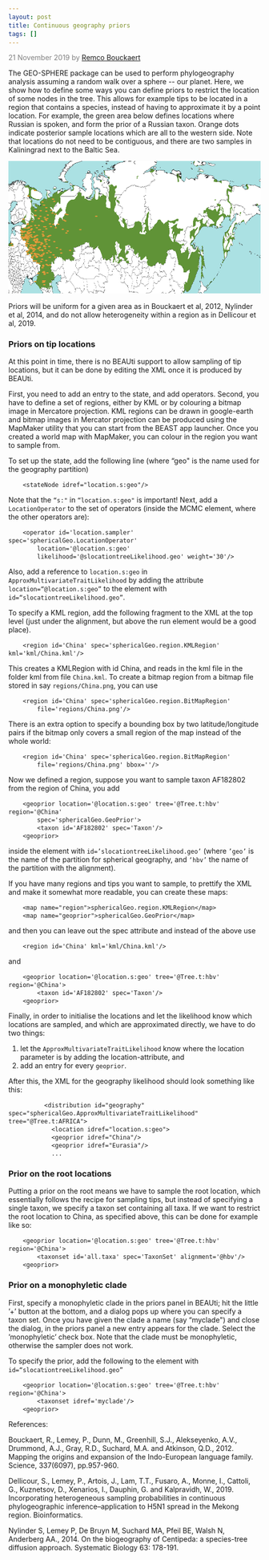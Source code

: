 ```yaml
---
layout: post
title: Continuous geography priors
tags: []
---
```

<p style="color:gray">21 November 2019 by <a href="mailto:r.bouckaert@auckland.ac.nz">Remco Bouckaert</a></p>

The GEO-SPHERE package can be used to perform phylogeography analysis
assuming a random walk over a sphere -- our planet. Here, we show how to define
some ways you can define priors to restrict the location of some nodes in the
tree. This allows for example tips to be located in a region that contains a species,
instead of having to approximate it by a point location. For example, the green area
below defines locations where Russian is spoken, and form the prior of a Russian
taxon. Orange dots indicate posterior sample locations which are all to the western
side. Note that locations do not need to be contiguous, and there are two samples
in Kaliningrad next to the Baltic Sea.

![/images/kmlsamplesRussian.png](/images/kmlsamplesRussian.png)

Priors will be uniform for a given area as in Bouckaert et al, 2012, Nylinder et al, 2014, 
and do not allow heterogeneity within a region as in Dellicour et al, 2019.

### Priors on tip locations 

At this point in time, there is no BEAUti support to allow sampling of
tip locations, but it can be done by editing the XML once it is produced
by BEAUti.

First, you need to add an entry to the state, and add operators. Second,
you have to define a set of regions, either by KML or by colouring a
bitmap image in Mercatore projection. KML regions can be drawn in
google-earth and bitmap images in Mercator projection can be produced
using the MapMaker utility that you can start from the BEAST app launcher.
Once you created a world map with MapMaker, you can colour in the region
you want to sample from.

To set up the state, add the following line (where “geo" is the name
used for the geography partition)

```
    <stateNode idref="location.s:geo"/>
```

Note that the `“s:"` in `“location.s:geo"` is important! Next, add a
`LocationOperator` to the set of operators (inside the MCMC element, where
the other operators are):

```
    <operator id='location.sampler' spec='sphericalGeo.LocationOperator' 
        location='@location.s:geo' 
        likelihood='@slocationtreeLikelihood.geo' weight='30'/>
```

Also, add a reference to `location.s:geo` in
`ApproxMultivariateTraitLikelihood` by adding the attribute
`location=“@location.s:geo”` to the element with
`id=“slocationtreeLikelihood.geo”`.

To specify a KML region, add the following fragment to the XML at the
top level (just under the alignment, but above the run element would be
a good place).

```
    <region id='China' spec='sphericalGeo.region.KMLRegion' kml='kml/China.kml'/>
```

This creates a KMLRegion with id China, and reads in the kml file in the
folder kml from file `China.kml`. To create a bitmap region from a bitmap
file stored in say `regions/China.png`, you can use

```
    <region id='China' spec='sphericalGeo.region.BitMapRegion'
        file='regions/China.png'/>
```

There is an extra option to specify a bounding box by two
latitude/longitude pairs if the bitmap only covers a small region of the
map instead of the whole world:

```
    <region id='China' spec='sphericalGeo.region.BitMapRegion'
        file='regions/China.png' bbox=''/>
```

Now we defined a region, suppose you want to sample taxon AF182802 from
the region of China, you add

```
    <geoprior location='@location.s:geo' tree='@Tree.t:hbv' region='@China'
        spec='sphericalGeo.GeoPrior'>
        <taxon id='AF182802' spec='Taxon'/> 
    <geoprior>
```

inside the element with `id=’slocationtreeLikelihood.geo’` (where `’geo’` is
the name of the partition for spherical geography, and `‘hbv’` the name of
the partition with the alignment).

If you have many regions and tips you want to sample, to prettify the
XML and make it somewhat more readable, you can create these maps:

```
    <map name="region">sphericalGeo.region.KMLRegion</map>
    <map name="geoprior">sphericalGeo.GeoPrior</map>
```

and then you can leave out the spec attribute and instead of the above
use

```
    <region id='China' kml='kml/China.kml'/>
```

and

```
    <geoprior location='@location.s:geo' tree='@Tree.t:hbv' region='@China'>
        <taxon id='AF182802' spec='Taxon'/>
    <geoprior>
```

Finally, in order to initialise the locations and let the likelihood
know which locations are sampled, and which are approximated directly,
we have to do two things:

1. let the `ApproxMultivariateTraitLikelihood` know where the location
parameter is by adding the location-attribute, and
2. add an entry for every `geoprior`.

After this, the XML for the geography likelihood should look something
like this:

```
          <distribution id="geography" spec="sphericalGeo.ApproxMultivariateTraitLikelihood" tree="@Tree.t:AFRICA">
            <location idref="location.s:geo">
            <geoprior idref="China"/>
            <geoprior idref="Eurasia"/>
            ...
```

### Prior on the root locations 

Putting a prior on the root means we have to sample the root location,
which essentially follows the recipe for sampling tips, but instead of
specifying a single taxon, we specify a taxon set containing all taxa.
If we want to restrict the root location to China, as specified above,
this can be done for example like so:

```
    <geoprior location='@location.s:geo' tree='@Tree.t:hbv' region='@China'>
        <taxonset id='all.taxa' spec='TaxonSet' alignment='@hbv'/>
    <geoprior>
```

### Prior on a monophyletic clade 

First, specify a monophyletic clade in the priors panel in BEAUti; hit
the little ’+’ button at the bottom, and a dialog pops up where you can
specify a taxon set. Once you have given the clade a name (say
“myclade") and close the dialog, in the priors panel a new entry appears
for the clade. Select the ’monophyletic’ check box. Note that the clade
must be monophyletic, otherwise the sampler does not work.

To specify the prior, add the following to the element with
`id=“slocationtreeLikelihood.geo”`

```
    <geoprior location='@location.s:geo' tree='@Tree.t:hbv' region='@China'>
        <taxonset idref='myclade'/>
    <geoprior>
```


References:

Bouckaert, R., Lemey, P., Dunn, M., Greenhill, S.J., Alekseyenko, A.V., Drummond, A.J., Gray, R.D., Suchard, M.A. and Atkinson, Q.D., 2012. Mapping the origins and expansion of the Indo-European language family. Science, 337(6097), pp.957-960.

Dellicour, S., Lemey, P., Artois, J., Lam, T.T., Fusaro, A., Monne, I., Cattoli, G., Kuznetsov, D., Xenarios, I., Dauphin, G. and Kalpravidh, W., 2019. Incorporating heterogeneous sampling probabilities in continuous phylogeographic inference–application to H5N1 spread in the Mekong region. Bioinformatics.

Nylinder S, Lemey P, De Bruyn M, Suchard MA, Pfeil BE, Walsh N, Anderberg AA., 2014. On the biogeography of Centipeda: a species-tree diffusion approach. Systematic Biology 63: 178-191.

